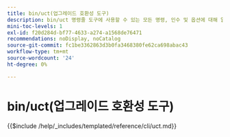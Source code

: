 ```yaml
---
title: bin/uct(업그레이드 호환성 도구)
description: bin/uct 명령줄 도구에 사용할 수 있는 모든 명령, 인수 및 옵션에 대해 알아봅니다.
mini-toc-levels: 1
exl-id: f20d284d-bf77-4633-a274-a1568de76471
recommendations: noDisplay, noCatalog
source-git-commit: fc1be3362863d3b0fa3468380fe62ca698abac43
workflow-type: tm+mt
source-wordcount: '24'
ht-degree: 0%

---
```


# bin/uct(업그레이드 호환성 도구)

{{$include /help/_includes/templated/reference/cli/uct.md}}
